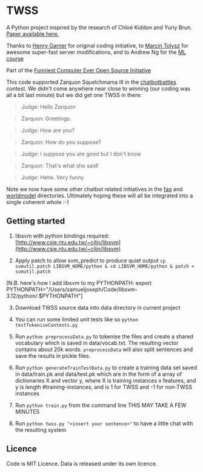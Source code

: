 # TWSS #

A Python project inspired by the research of Chloé Kiddon and Yuriy Brun. [Paper available here.](http://www.cs.washington.edu/homes/brun/pubs/pubs/Kiddon11.pdf)

Thanks to [Henry Garner](https://github.com/henrygarner) for original coding initiative, to [Marcin Tolysz](https://github.com/tolysz) for awesome super-fast server modifications, and to Andrew Ng for the [ML course](http://coursera.org/ml)

Part of the [Funniest Computer Ever Open Source Initiative](http://funniestcomputer.neurogrid.com)

This code supported Zarquon Squelchmama III in the [chatbotbattles](http://www.square-bear.co.uk/cbb/groupb.htm) contest.  We didn't come anywhere near close to winning (our coding was all a bit last minute) but we did get one TWSS in there:

> Judge: Hello Zarquon

> Zarquon: Greetings.  

> Judge: How are you?  

> Zarquon: How do you suppose? 

> Judge: I suppose you are good but I don't know  

> Zarquon: That's what she said!  

> Judge: Hehe. Very funny

Note we now have some other chatbot related initiatives in the [faq](faq) and [worldmodel](worldmodel) directories.  Ultimately hoping these will all be integrated into a single coherent whole :-)

## Getting started
1. libsvm with python bindings required: [http://www.csie.ntu.edu.tw/~cjlin/libsvm](http://www.csie.ntu.edu.tw/~cjlin/libsvm) 

2. Apply patch to allow svm_predict to produce quiet output `cp svmutil.patch LIBSVM_HOME/python & cd LIBSVM_HOME/python & patch < svmutil.patch`

[N.B. here's how I add libsvm to my PYTHONPATH: export PYTHONPATH="/Users/samueljoseph/Code/libsvm-3.12/python/:$PYTHONPATH"]

3. Download TWSS source data into data directory in current project

4. You can run some limited unit tests like so `python testTokeniseContents.py`

5. Run `python preprocessData.py` to tokenise the files and create a shared vocabulary which is saved in data/vocab.txt.  The resulting vector contains about 20k words.  `preprocessData` will also split sentences and save the results in pickle files.

6. Run `python generateTrainTestData.py` to create a training data set saved in data/train.pk and data/test.pk which are in the form of a array of dictionaries X<source> and vector y<source>, where X is training instances x features, and y is length #training-instances, and is 1 for TWSS and -1 for non-TWSS instances

7. Run `python train.py` from the command line THIS MAY TAKE A FEW MINUTES 

8. Run `python twss.py "<insert your sentence>"` to have a little chat with the resulting system

## Licence ##

Code is MIT Licence. Data is released under its own licence.
